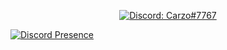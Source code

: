 <p align="center">
  <a href="https://discord.com/users/668550027307909162">
    <img src="https://img.shields.io/badge/Discord-Carzo%237767-%237289da?logo=discord&style=flat-square" alt="Discord: Carzo#7767"/>
  </a>

[![Discord Presence](https://lanyard.cnrad.dev/api/668550027307909162)](https://discord.com/users/668550027307909162)

